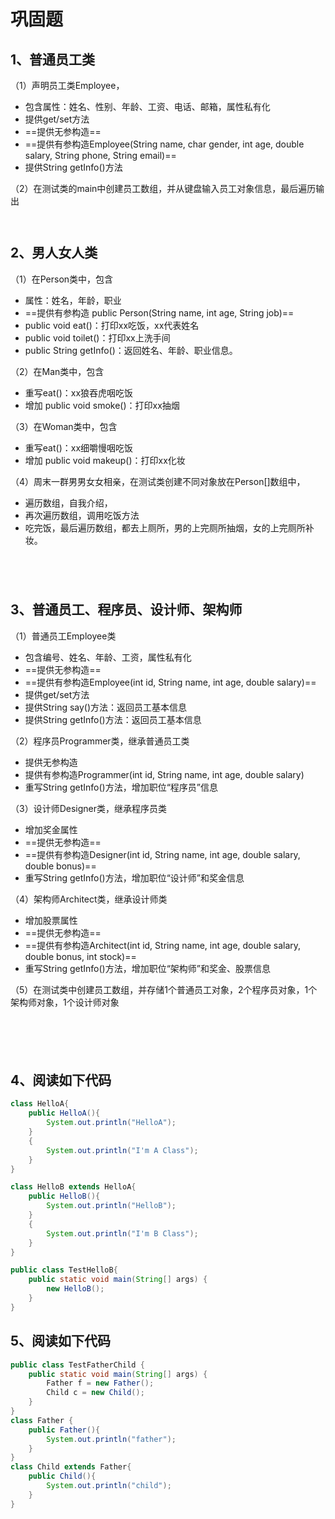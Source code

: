 # 巩固题

## 1、普通员工类

（1）声明员工类Employee，

- 包含属性：姓名、性别、年龄、工资、电话、邮箱，属性私有化
- 提供get/set方法
- ==提供无参构造==
- ==提供有参构造Employee(String name, char gender, int age, double salary, String phone, String email)==
- 提供String getInfo()方法

（2）在测试类的main中创建员工数组，并从键盘输入员工对象信息，最后遍历输出

```java

```

```java

```

## 2、男人女人类

（1）在Person类中，包含

- 属性：姓名，年龄，职业
- ==提供有参构造 public Person(String name, int age, String job)== 
- public void eat()：打印xx吃饭，xx代表姓名
- public void toilet()：打印xx上洗手间
- public String getInfo()：返回姓名、年龄、职业信息。

（2）在Man类中，包含

- 重写eat()：xx狼吞虎咽吃饭
- 增加  public void smoke()：打印xx抽烟

（3）在Woman类中，包含

- 重写eat()：xx细嚼慢咽吃饭
- 增加 public void makeup()：打印xx化妆

（4）周末一群男男女女相亲，在测试类创建不同对象放在Person[]数组中，

- 遍历数组，自我介绍，
- 再次遍历数组，调用吃饭方法
- 吃完饭，最后遍历数组，都去上厕所，男的上完厕所抽烟，女的上完厕所补妆。

```java

```

```java

```

```java

```

```java

```



## 3、普通员工、程序员、设计师、架构师

（1）普通员工Employee类

- 包含编号、姓名、年龄、工资，属性私有化
- ==提供无参构造==
- ==提供有参构造Employee(int id, String name, int age, double salary)==
- 提供get/set方法
- 提供String say()方法：返回员工基本信息
- 提供String getInfo()方法：返回员工基本信息

（2）程序员Programmer类，继承普通员工类

- 提供无参构造
- 提供有参构造Programmer(int id, String name, int age, double salary) 
- 重写String getInfo()方法，增加职位“程序员”信息

（3）设计师Designer类，继承程序员类

- 增加奖金属性
- ==提供无参构造==
- ==提供有参构造Designer(int id, String name, int age, double salary, double bonus)==
- 重写String getInfo()方法，增加职位“设计师”和奖金信息

（4）架构师Architect类，继承设计师类

- 增加股票属性
- ==提供无参构造==
- ==提供有参构造Architect(int id, String name, int age, double salary, double bonus, int stock)==
- 重写String getInfo()方法，增加职位“架构师”和奖金、股票信息

（5）在测试类中创建员工数组，并存储1个普通员工对象，2个程序员对象，1个架构师对象，1个设计师对象

```java

```

```java

```

```java

```

```java

```

```java

```



## 4、阅读如下代码

```java
class HelloA{
	public HelloA(){
		System.out.println("HelloA");
	}
	{
		System.out.println("I'm A Class");
	}
}

class HelloB extends HelloA{
	public HelloB(){
		System.out.println("HelloB");
	}
	{
		System.out.println("I'm B Class");
	}
}

public class TestHelloB{
	public static void main(String[] args) {
		new HelloB();
	}
}

```

## 5、阅读如下代码

```java
public class TestFatherChild {
	public static void main(String[] args) {
		Father f = new Father();
		Child c = new Child();
	}
}
class Father {
	public Father(){
		System.out.println("father");
	}
}
class Child extends Father{
	public Child(){
		System.out.println("child");
	}
}
```



